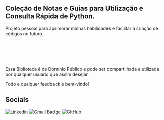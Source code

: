 ## Coleção de Notas e Guias para Utilização e Consulta Rápida de Python.

Projeto pessoal para aprimorar minhas habilidades e facilitar a criação de códigos no futuro.

<br/>
<br/>
<br/>
<br/>

Essa Biblioteca é de Domínio Público e pode ser compartilhada e utilizada por qualquer usuário que assim desejar.

Todo e qualquer feedback é bem-vindo!

## Socials
[![Linkedin](https://img.shields.io/badge/-LinkedIn/leomsantos-blue?style=flat-square&logo=Linkedin&logoColor=white&link=https://www.linkedin.com/in/leomsantos/)](https://www.linkedin.com/in/leomsantos/)
[![Gmail Badge](https://img.shields.io/badge/-leoms--98@hotmail.com-D14836?style=flat-square&logo=Gmail&logoColor=white)](mailto:leoms-98@hotmail.com)
[![GitHub](https://img.shields.io/github/followers/LeoMSgit?label=follow&style=social)](https://github.com/LeoMSgit)
